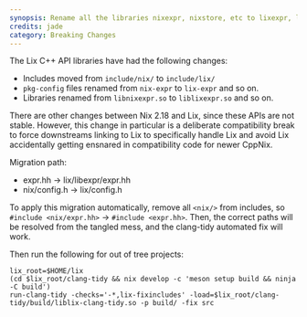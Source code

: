```yaml
---
synopsis: Rename all the libraries nixexpr, nixstore, etc to lixexpr, lixstore, etc
credits: jade
category: Breaking Changes
---
```


The Lix C++ API libraries have had the following changes:
- Includes moved from `include/nix/` to `include/lix/`
- `pkg-config` files renamed from `nix-expr` to `lix-expr` and so on.
- Libraries renamed from `libnixexpr.so` to `liblixexpr.so` and so on.

There are other changes between Nix 2.18 and Lix, since these APIs are not
stable. However, this change in particular is a deliberate compatibility break
to force downstreams linking to Lix to specifically handle Lix and avoid Lix
accidentally getting ensnared in compatibility code for newer CppNix.

Migration path:

- expr.hh      -> lix/libexpr/expr.hh
- nix/config.h -> lix/config.h

To apply this migration automatically, remove all `<nix/>` from includes, so `#include <nix/expr.hh>` -> `#include <expr.hh>`.
Then, the correct paths will be resolved from the tangled mess, and the clang-tidy automated fix will work.

Then run the following for out of tree projects:

```console
lix_root=$HOME/lix
(cd $lix_root/clang-tidy && nix develop -c 'meson setup build && ninja -C build')
run-clang-tidy -checks='-*,lix-fixincludes' -load=$lix_root/clang-tidy/build/liblix-clang-tidy.so -p build/ -fix src
```
